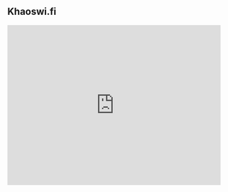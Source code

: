 ## Khaoswi.fi

<iframe width="480" height="360" src="https://live.fc2.com/embedPlayer/?id=52617553&lang=en&suggest=1&thumbnail=1&adultaccess=0" frameborder="0" scrolling="no" allowfullscreen=1></iframe>
